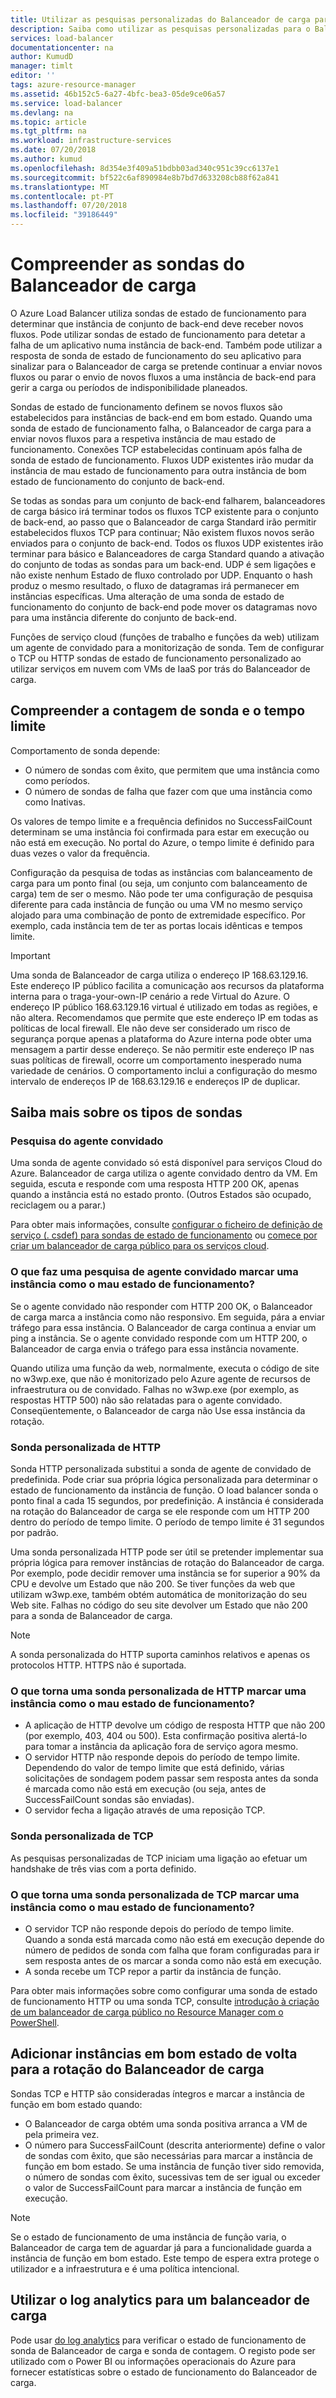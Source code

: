 ```yaml
---
title: Utilizar as pesquisas personalizadas do Balanceador de carga para monitorizar o estado de funcionamento | Documentos da Microsoft
description: Saiba como utilizar as pesquisas personalizadas para o Balanceador de carga do Azure para monitorizar instâncias por trás do Balanceador de carga
services: load-balancer
documentationcenter: na
author: KumudD
manager: timlt
editor: ''
tags: azure-resource-manager
ms.assetid: 46b152c5-6a27-4bfc-bea3-05de9ce06a57
ms.service: load-balancer
ms.devlang: na
ms.topic: article
ms.tgt_pltfrm: na
ms.workload: infrastructure-services
ms.date: 07/20/2018
ms.author: kumud
ms.openlocfilehash: 8d354e3f409a51bdbb03ad340c951c39cc6137e1
ms.sourcegitcommit: bf522c6af890984e8b7bd7d633208cb88f62a841
ms.translationtype: MT
ms.contentlocale: pt-PT
ms.lasthandoff: 07/20/2018
ms.locfileid: "39186449"
---
```

# <a name="understand-load-balancer-probes"></a>Compreender as sondas do Balanceador de carga

O Azure Load Balancer utiliza sondas de estado de funcionamento para determinar que instância de conjunto de back-end deve receber novos fluxos.   Pode utilizar sondas de estado de funcionamento para detetar a falha de um aplicativo numa instância de back-end.  Também pode utilizar a resposta de sonda de estado de funcionamento do seu aplicativo para sinalizar para o Balanceador de carga se pretende continuar a enviar novos fluxos ou parar o envio de novos fluxos a uma instância de back-end para gerir a carga ou períodos de indisponibilidade planeados.

Sondas de estado de funcionamento definem se novos fluxos são estabelecidos para instâncias de back-end em bom estado. Quando uma sonda de estado de funcionamento falha, o Balanceador de carga para a enviar novos fluxos para a respetiva instância de mau estado de funcionamento.  Conexões TCP estabelecidas continuam após falha de sonda de estado de funcionamento.  Fluxos UDP existentes irão mudar da instância de mau estado de funcionamento para outra instância de bom estado de funcionamento do conjunto de back-end.

Se todas as sondas para um conjunto de back-end falharem, balanceadores de carga básico irá terminar todos os fluxos TCP existente para o conjunto de back-end, ao passo que o Balanceador de carga Standard irão permitir estabelecidos fluxos TCP para continuar; Não existem fluxos novos serão enviados para o conjunto de back-end.  Todos os fluxos UDP existentes irão terminar para básico e Balanceadores de carga Standard quando a ativação do conjunto de todas as sondas para um back-end.  UDP é sem ligações e não existe nenhum Estado de fluxo controlado por UDP.  Enquanto o hash produz o mesmo resultado, o fluxo de datagramas irá permanecer em instâncias específicas.  Uma alteração de uma sonda de estado de funcionamento do conjunto de back-end pode mover os datagramas novo para uma instância diferente do conjunto de back-end.

Funções de serviço cloud (funções de trabalho e funções da web) utilizam um agente de convidado para a monitorização de sonda. Tem de configurar o TCP ou HTTP sondas de estado de funcionamento personalizado ao utilizar serviços em nuvem com VMs de IaaS por trás do Balanceador de carga.

## <a name="understand-probe-count-and-timeout"></a>Compreender a contagem de sonda e o tempo limite

Comportamento de sonda depende:

* O número de sondas com êxito, que permitem que uma instância como como períodos.
* O número de sondas de falha que fazer com que uma instância como como Inativas.

Os valores de tempo limite e a frequência definidos no SuccessFailCount determinam se uma instância foi confirmada para estar em execução ou não está em execução. No portal do Azure, o tempo limite é definido para duas vezes o valor da frequência.

Configuração da pesquisa de todas as instâncias com balanceamento de carga para um ponto final (ou seja, um conjunto com balanceamento de carga) tem de ser o mesmo. Não pode ter uma configuração de pesquisa diferente para cada instância de função ou uma VM no mesmo serviço alojado para uma combinação de ponto de extremidade específico. Por exemplo, cada instância tem de ter as portas locais idênticas e tempos limite.

> [!IMPORTANT]
> Uma sonda de Balanceador de carga utiliza o endereço IP 168.63.129.16. Este endereço IP público facilita a comunicação aos recursos da plataforma interna para o traga-your-own-IP cenário a rede Virtual do Azure. O endereço IP público 168.63.129.16 virtual é utilizado em todas as regiões, e não altera. Recomendamos que permite que este endereço IP em todas as políticas de local firewall. Ele não deve ser considerado um risco de segurança porque apenas a plataforma do Azure interna pode obter uma mensagem a partir desse endereço. Se não permitir este endereço IP nas suas políticas de firewall, ocorre um comportamento inesperado numa variedade de cenários. O comportamento inclui a configuração do mesmo intervalo de endereços IP de 168.63.129.16 e endereços IP de duplicar.

## <a name="learn-about-the-types-of-probes"></a>Saiba mais sobre os tipos de sondas

### <a name="guest-agent-probe"></a>Pesquisa do agente convidado

Uma sonda de agente convidado só está disponível para serviços Cloud do Azure. Balanceador de carga utiliza o agente convidado dentro da VM. Em seguida, escuta e responde com uma resposta HTTP 200 OK, apenas quando a instância está no estado pronto. (Outros Estados são ocupado, reciclagem ou a parar.)

Para obter mais informações, consulte [configurar o ficheiro de definição de serviço (. csdef) para sondas de estado de funcionamento](https://msdn.microsoft.com/library/azure/ee758710.aspx) ou [comece por criar um balanceador de carga público para os serviços cloud](load-balancer-get-started-internet-classic-cloud.md#check-load-balancer-health-status-for-cloud-services).

### <a name="what-makes-a-guest-agent-probe-mark-an-instance-as-unhealthy"></a>O que faz uma pesquisa de agente convidado marcar uma instância como o mau estado de funcionamento?

Se o agente convidado não responder com HTTP 200 OK, o Balanceador de carga marca a instância como não responsivo. Em seguida, pára a enviar tráfego para essa instância. O Balanceador de carga continua a enviar um ping a instância. Se o agente convidado responde com um HTTP 200, o Balanceador de carga envia o tráfego para essa instância novamente.

Quando utiliza uma função da web, normalmente, executa o código de site no w3wp.exe, que não é monitorizado pelo Azure agente de recursos de infraestrutura ou de convidado. Falhas no w3wp.exe (por exemplo, as respostas HTTP 500) não são relatadas para o agente convidado. Conseqüentemente, o Balanceador de carga não Use essa instância da rotação.

### <a name="http-custom-probe"></a>Sonda personalizada de HTTP

Sonda HTTP personalizada substitui a sonda de agente de convidado de predefinida. Pode criar sua própria lógica personalizada para determinar o estado de funcionamento da instância de função. O load balancer sonda o ponto final a cada 15 segundos, por predefinição. A instância é considerada na rotação do Balanceador de carga se ele responde com um HTTP 200 dentro do período de tempo limite. O período de tempo limite é 31 segundos por padrão.

Uma sonda personalizada HTTP pode ser útil se pretender implementar sua própria lógica para remover instâncias de rotação do Balanceador de carga. Por exemplo, pode decidir remover uma instância se for superior a 90% da CPU e devolve um Estado que não 200. Se tiver funções da web que utilizam w3wp.exe, também obtém automática de monitorização do seu Web site. Falhas no código do seu site devolver um Estado que não 200 para a sonda de Balanceador de carga.

> [!NOTE]
> A sonda personalizada do HTTP suporta caminhos relativos e apenas os protocolos HTTP. HTTPS não é suportada.

### <a name="what-makes-an-http-custom-probe-mark-an-instance-as-unhealthy"></a>O que torna uma sonda personalizada de HTTP marcar uma instância como o mau estado de funcionamento?

* A aplicação de HTTP devolve um código de resposta HTTP que não 200 (por exemplo, 403, 404 ou 500). Esta confirmação positiva alertá-lo para tomar a instância da aplicação fora de serviço agora mesmo.
* O servidor HTTP não responde depois do período de tempo limite. Dependendo do valor de tempo limite que está definido, várias solicitações de sondagem podem passar sem resposta antes da sonda é marcada como não está em execução (ou seja, antes de SuccessFailCount sondas são enviadas).
* O servidor fecha a ligação através de uma reposição TCP.

### <a name="tcp-custom-probe"></a>Sonda personalizada de TCP

As pesquisas personalizadas de TCP iniciam uma ligação ao efetuar um handshake de três vias com a porta definido.

### <a name="what-makes-a-tcp-custom-probe-mark-an-instance-as-unhealthy"></a>O que torna uma sonda personalizada de TCP marcar uma instância como o mau estado de funcionamento?

* O servidor TCP não responde depois do período de tempo limite. Quando a sonda está marcada como não está em execução depende do número de pedidos de sonda com falha que foram configuradas para ir sem resposta antes de os marcar a sonda como não está em execução.
* A sonda recebe um TCP repor a partir da instância de função.

Para obter mais informações sobre como configurar uma sonda de estado de funcionamento HTTP ou uma sonda TCP, consulte [introdução à criação de um balanceador de carga público no Resource Manager com o PowerShell](load-balancer-get-started-internet-arm-ps.md).

## <a name="add-healthy-instances-back-into-the-load-balancer-rotation"></a>Adicionar instâncias em bom estado de volta para a rotação do Balanceador de carga

Sondas TCP e HTTP são consideradas íntegros e marcar a instância de função em bom estado quando:

* O Balanceador de carga obtém uma sonda positiva arranca a VM de pela primeira vez.
* O número para SuccessFailCount (descrita anteriormente) define o valor de sondas com êxito, que são necessárias para marcar a instância de função em bom estado. Se uma instância de função tiver sido removida, o número de sondas com êxito, sucessivas tem de ser igual ou exceder o valor de SuccessFailCount para marcar a instância de função em execução.

> [!NOTE]
> Se o estado de funcionamento de uma instância de função varia, o Balanceador de carga tem de aguardar já para a funcionalidade guarda a instância de função em bom estado. Este tempo de espera extra protege o utilizador e a infraestrutura e é uma política intencional.

## <a name="use-log-analytics-for-a-load-balancer"></a>Utilizar o log analytics para um balanceador de carga

Pode usar [do log analytics](load-balancer-monitor-log.md) para verificar o estado de funcionamento de sonda de Balanceador de carga e sonda de contagem. O registo pode ser utilizado com o Power BI ou informações operacionais do Azure para fornecer estatísticas sobre o estado de funcionamento do Balanceador de carga.
